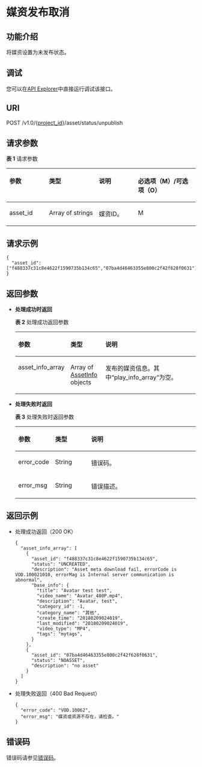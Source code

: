 # 媒资发布取消<a name="vod_04_0021"></a>

## 功能介绍<a name="zh-cn_topic_0128109925_zh-cn_topic_0127930944_section114814192538"></a>

将媒资设置为未发布状态。

## 调试<a name="section52861223937"></a>

您可以在[API Explorer](https://apiexplorer.developer.huaweicloud.com/apiexplorer/doc?product=VOD&api=unpublishAssets)中直接运行调试该接口。

## URI<a name="zh-cn_topic_0128109925_zh-cn_topic_0127930944_section5241024145313"></a>

POST /v1.0/\{[project\_id](获取项目ID.md)\}/asset/status/unpublish

## 请求参数<a name="zh-cn_topic_0128109925_zh-cn_topic_0127930944_section7297229175319"></a>

**表 1**  请求参数

<a name="zh-cn_topic_0128109925_zh-cn_topic_0127930944_table48653720"></a>
<table><thead align="left"><tr id="zh-cn_topic_0128109925_zh-cn_topic_0127930944_row50698484"><th class="cellrowborder" valign="top" width="23.102310231023104%" id="mcps1.2.5.1.1"><p id="zh-cn_topic_0128109925_zh-cn_topic_0127930944_p12936535"><a name="zh-cn_topic_0128109925_zh-cn_topic_0127930944_p12936535"></a><a name="zh-cn_topic_0128109925_zh-cn_topic_0127930944_p12936535"></a>参数</p>
</th>
<th class="cellrowborder" valign="top" width="12.96129612961296%" id="mcps1.2.5.1.2"><p id="zh-cn_topic_0128109925_zh-cn_topic_0127930944_p51005947"><a name="zh-cn_topic_0128109925_zh-cn_topic_0127930944_p51005947"></a><a name="zh-cn_topic_0128109925_zh-cn_topic_0127930944_p51005947"></a>类型</p>
</th>
<th class="cellrowborder" valign="top" width="24.892489248924893%" id="mcps1.2.5.1.3"><p id="zh-cn_topic_0128109925_zh-cn_topic_0127930944_p41226423"><a name="zh-cn_topic_0128109925_zh-cn_topic_0127930944_p41226423"></a><a name="zh-cn_topic_0128109925_zh-cn_topic_0127930944_p41226423"></a>说明</p>
</th>
<th class="cellrowborder" valign="top" width="39.043904390439046%" id="mcps1.2.5.1.4"><p id="zh-cn_topic_0128109924_zh-cn_topic_0127930889_p41029017"><a name="zh-cn_topic_0128109924_zh-cn_topic_0127930889_p41029017"></a><a name="zh-cn_topic_0128109924_zh-cn_topic_0127930889_p41029017"></a>必选项（M）/可选项（O）</p>
</th>
</tr>
</thead>
<tbody><tr id="zh-cn_topic_0128109925_zh-cn_topic_0127930944_row4372186"><td class="cellrowborder" valign="top" width="23.102310231023104%" headers="mcps1.2.5.1.1 "><p id="zh-cn_topic_0128109925_zh-cn_topic_0127930944_p18602825"><a name="zh-cn_topic_0128109925_zh-cn_topic_0127930944_p18602825"></a><a name="zh-cn_topic_0128109925_zh-cn_topic_0127930944_p18602825"></a>asset_id</p>
</td>
<td class="cellrowborder" valign="top" width="12.96129612961296%" headers="mcps1.2.5.1.2 "><p id="zh-cn_topic_0128109925_zh-cn_topic_0127930944_p49225929"><a name="zh-cn_topic_0128109925_zh-cn_topic_0127930944_p49225929"></a><a name="zh-cn_topic_0128109925_zh-cn_topic_0127930944_p49225929"></a>Array&nbsp;of&nbsp;strings</p>
</td>
<td class="cellrowborder" valign="top" width="24.892489248924893%" headers="mcps1.2.5.1.3 "><p id="zh-cn_topic_0128109925_zh-cn_topic_0127930944_p30433889"><a name="zh-cn_topic_0128109925_zh-cn_topic_0127930944_p30433889"></a><a name="zh-cn_topic_0128109925_zh-cn_topic_0127930944_p30433889"></a>媒资ID。</p>
</td>
<td class="cellrowborder" valign="top" width="39.043904390439046%" headers="mcps1.2.5.1.4 "><p id="zh-cn_topic_0128109925_zh-cn_topic_0127930944_p43467946"><a name="zh-cn_topic_0128109925_zh-cn_topic_0127930944_p43467946"></a><a name="zh-cn_topic_0128109925_zh-cn_topic_0127930944_p43467946"></a>M</p>
</td>
</tr>
</tbody>
</table>

## 请求示例<a name="zh-cn_topic_0128109925_zh-cn_topic_0127930944_section1249493515311"></a>

```
{
  "asset_id": ["f488337c31c8e4622f1590735b134c65","07ba4d46463355e800c2f42f628f0631"]
}
```

## 返回参数<a name="zh-cn_topic_0128109925_zh-cn_topic_0127930944_section162761640105314"></a>

-   **处理成功时返回**

    **表 2**  处理成功返回参数

    <a name="zh-cn_topic_0128109924_zh-cn_topic_0127930889_table17829578"></a>
    <table><thead align="left"><tr id="zh-cn_topic_0128109924_zh-cn_topic_0127930889_row36608226"><th class="cellrowborder" valign="top" width="20%" id="mcps1.2.4.1.1"><p id="zh-cn_topic_0128109924_zh-cn_topic_0127930889_p12476353"><a name="zh-cn_topic_0128109924_zh-cn_topic_0127930889_p12476353"></a><a name="zh-cn_topic_0128109924_zh-cn_topic_0127930889_p12476353"></a>参数</p>
    </th>
    <th class="cellrowborder" valign="top" width="20%" id="mcps1.2.4.1.2"><p id="zh-cn_topic_0128109924_zh-cn_topic_0127930889_p51649700"><a name="zh-cn_topic_0128109924_zh-cn_topic_0127930889_p51649700"></a><a name="zh-cn_topic_0128109924_zh-cn_topic_0127930889_p51649700"></a>类型</p>
    </th>
    <th class="cellrowborder" valign="top" width="60%" id="mcps1.2.4.1.3"><p id="zh-cn_topic_0128109924_zh-cn_topic_0127930889_p3951668"><a name="zh-cn_topic_0128109924_zh-cn_topic_0127930889_p3951668"></a><a name="zh-cn_topic_0128109924_zh-cn_topic_0127930889_p3951668"></a>说明</p>
    </th>
    </tr>
    </thead>
    <tbody><tr id="zh-cn_topic_0128109924_zh-cn_topic_0127930889_row33716833"><td class="cellrowborder" valign="top" width="20%" headers="mcps1.2.4.1.1 "><p id="zh-cn_topic_0128109924_zh-cn_topic_0127930889_p46708959"><a name="zh-cn_topic_0128109924_zh-cn_topic_0127930889_p46708959"></a><a name="zh-cn_topic_0128109924_zh-cn_topic_0127930889_p46708959"></a>asset_info_array</p>
    </td>
    <td class="cellrowborder" valign="top" width="20%" headers="mcps1.2.4.1.2 "><p id="zh-cn_topic_0128109924_zh-cn_topic_0127930889_p38413446"><a name="zh-cn_topic_0128109924_zh-cn_topic_0127930889_p38413446"></a><a name="zh-cn_topic_0128109924_zh-cn_topic_0127930889_p38413446"></a>Array of <a href="媒资发布.md#zh-cn_topic_0128109924_zh-cn_topic_0127930889_table45751941">AssetInfo</a> objects</p>
    </td>
    <td class="cellrowborder" valign="top" width="60%" headers="mcps1.2.4.1.3 "><p id="zh-cn_topic_0128109924_zh-cn_topic_0127930889_p25329374"><a name="zh-cn_topic_0128109924_zh-cn_topic_0127930889_p25329374"></a><a name="zh-cn_topic_0128109924_zh-cn_topic_0127930889_p25329374"></a>发布的媒资信息。其中<span class="parmname" id="parmname205055125373"><a name="parmname205055125373"></a><a name="parmname205055125373"></a>“play_info_array”</span>为空。</p>
    </td>
    </tr>
    </tbody>
    </table>

-   **处理失败时返回**

    **表 3**  处理失败时返回参数

    <a name="table13812193518303"></a>
    <table><thead align="left"><tr id="row17812135103012"><th class="cellrowborder" valign="top" width="20%" id="mcps1.2.4.1.1"><p id="p9812635103011"><a name="p9812635103011"></a><a name="p9812635103011"></a>参数</p>
    </th>
    <th class="cellrowborder" valign="top" width="20%" id="mcps1.2.4.1.2"><p id="p13812135173010"><a name="p13812135173010"></a><a name="p13812135173010"></a>类型</p>
    </th>
    <th class="cellrowborder" valign="top" width="60%" id="mcps1.2.4.1.3"><p id="p7812935103013"><a name="p7812935103013"></a><a name="p7812935103013"></a>说明</p>
    </th>
    </tr>
    </thead>
    <tbody><tr id="row181318359306"><td class="cellrowborder" valign="top" width="20%" headers="mcps1.2.4.1.1 "><p id="p118133358304"><a name="p118133358304"></a><a name="p118133358304"></a>error_code</p>
    </td>
    <td class="cellrowborder" valign="top" width="20%" headers="mcps1.2.4.1.2 "><p id="p15813203513300"><a name="p15813203513300"></a><a name="p15813203513300"></a>String</p>
    </td>
    <td class="cellrowborder" valign="top" width="60%" headers="mcps1.2.4.1.3 "><p id="p198132035123017"><a name="p198132035123017"></a><a name="p198132035123017"></a>错误码。</p>
    </td>
    </tr>
    <tr id="row108137352307"><td class="cellrowborder" valign="top" width="20%" headers="mcps1.2.4.1.1 "><p id="p16813113519304"><a name="p16813113519304"></a><a name="p16813113519304"></a>error_msg</p>
    </td>
    <td class="cellrowborder" valign="top" width="20%" headers="mcps1.2.4.1.2 "><p id="p11813183510307"><a name="p11813183510307"></a><a name="p11813183510307"></a>String</p>
    </td>
    <td class="cellrowborder" valign="top" width="60%" headers="mcps1.2.4.1.3 "><p id="p178131354306"><a name="p178131354306"></a><a name="p178131354306"></a>错误描述。</p>
    </td>
    </tr>
    </tbody>
    </table>


## 返回示例<a name="zh-cn_topic_0128109925_zh-cn_topic_0127930944_section1164111461532"></a>

-   处理成功返回（200 OK）

    ```
    {
      "asset_info_array": [
        {
          "asset_id": "f488337c31c8e4622f1590735b134c65",
          "status": "UNCREATED",
          "description": "Asset meta download fail, errorCode is VOD.100021010, errorMag is Internal server communication is abnormal",
          "base_info": {
            "title": "Avatar test test",
            "video_name": "Avatar_480P.mp4",
            "description": "Avatar, test",
            "category_id": -1,
            "category_name": "其他",
            "create_time": "20180209024019",
            "last_modified": "20180209024019",
            "video_type": "MP4",
            "tags": "mytags",
          }
        },
        {
          "asset_id": "07ba4d46463355e800c2f42f628f0631",
          "status": "NOASSET",
          "description": "no asset"
        }
      ]
    }
    ```

-   处理失败返回（400 Bad Request）

    ```
    {
      "error_code": "VOD.10062",
      "error_msg": "媒资或资源不存在，请检查。"
    }
    ```


## 错误码<a name="section569214377267"></a>

错误码请参见[错误码](错误码.md)。

